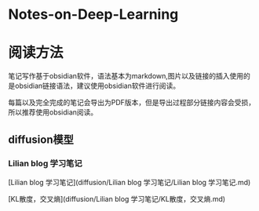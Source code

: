 # Notes-on-Deep-Learning

# 阅读方法

笔记写作基于obsidian软件，语法基本为markdown,图片以及链接的插入使用的是obsidian链接语法，建议使用obsidian软件进行阅读。

每篇以及完全完成的笔记会导出为PDF版本，但是导出过程部分链接内容会受损，所以推荐使用obsidian阅读。

## diffusion模型

### Lilian blog 学习笔记

[Lilian blog 学习笔记](diffusion/Lilian blog 学习笔记/Lilian blog 学习笔记.md)

[KL散度，交叉熵](diffusion/Lilian blog 学习笔记/KL散度，交叉熵.md)

